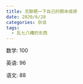 ```yaml
---
title: 无聊晒一下自己的期末成绩
date: 2020/6/28
categories: 杂谈
tags:
  - 乱七八糟的东西
---
```

数学: 100

英语: 96

语文: 88
